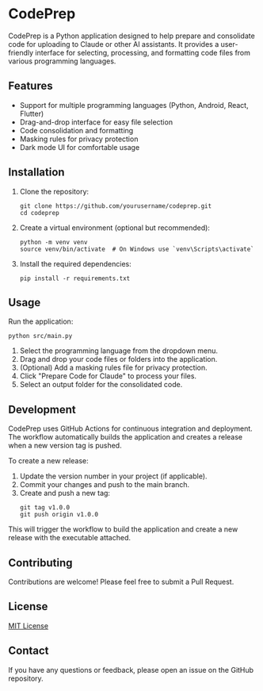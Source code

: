 # CodePrep

CodePrep is a Python application designed to help prepare and consolidate code for uploading to Claude or other AI assistants. It provides a user-friendly interface for selecting, processing, and formatting code files from various programming languages.

## Features

- Support for multiple programming languages (Python, Android, React, Flutter)
- Drag-and-drop interface for easy file selection
- Code consolidation and formatting
- Masking rules for privacy protection
- Dark mode UI for comfortable usage

## Installation

1. Clone the repository:
   ```
   git clone https://github.com/yourusername/codeprep.git
   cd codeprep
   ```

2. Create a virtual environment (optional but recommended):
   ```
   python -m venv venv
   source venv/bin/activate  # On Windows use `venv\Scripts\activate`
   ```

3. Install the required dependencies:
   ```
   pip install -r requirements.txt
   ```

## Usage

Run the application:

```
python src/main.py
```

1. Select the programming language from the dropdown menu.
2. Drag and drop your code files or folders into the application.
3. (Optional) Add a masking rules file for privacy protection.
4. Click "Prepare Code for Claude" to process your files.
5. Select an output folder for the consolidated code.

## Development

CodePrep uses GitHub Actions for continuous integration and deployment. The workflow automatically builds the application and creates a release when a new version tag is pushed.

To create a new release:

1. Update the version number in your project (if applicable).
2. Commit your changes and push to the main branch.
3. Create and push a new tag:
   ```
   git tag v1.0.0
   git push origin v1.0.0
   ```

This will trigger the workflow to build the application and create a new release with the executable attached.

## Contributing

Contributions are welcome! Please feel free to submit a Pull Request.

## License

[MIT License](LICENSE)

## Contact

If you have any questions or feedback, please open an issue on the GitHub repository.
